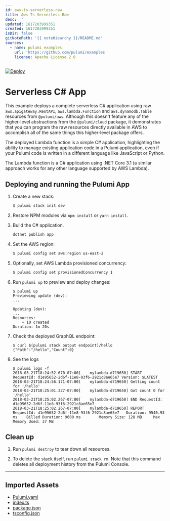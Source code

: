 ```yaml
---
id: aws-ts-serverless-raw
title: Aws Ts Serverless Raw
desc: ''
updated: 1617203999351
created: 1617203999351
isDir: false
gitNotePath: '{{ noteHiearchy }}/README.md'
sources:
  - name: pulumi examples
    url: 'https://github.com/pulumi/examples'
    license: Apache License 2.0
---
```

[![Deploy](https://get.pulumi.com/new/button.svg)](https://app.pulumi.com/new)

# Serverless C# App

This example deploys a complete serverless C# application using raw `aws.apigateway.RestAPI`, `aws.lambda.Function` and
`aws.dynamodb.Table` resources from `@pulumi/aws`.  Although this doesn't feature any of the higher-level abstractions
from the `@pulumi/cloud` package, it demonstrates that you can program the raw resources directly available in AWS
to accomplish all of the same things this higher-level package offers.

The deployed Lambda function is a simple C# application, highlighting the ability to manage existing application code
in a Pulumi application, even if your Pulumi code is written in a different language like JavaScript or Python.

The Lambda function is a C# application using .NET Core 3.1 (a similar approach works for any other language supported by
AWS Lambda).

## Deploying and running the Pulumi App

1. Create a new stack:

   ```bash
   $ pulumi stack init dev
   ```

2. Restore NPM modules via `npm install` or `yarn install`.

3. Build the C# application.

   ```bash
   dotnet publish app
   ```

4. Set the AWS region:

   ```bash
   $ pulumi config set aws:region us-east-2
   ```

5. Optionally, set AWS Lambda provisioned concurrency:

   ```bash
   $ pulumi config set provisionedConcurrency 1
   ```

6. Run `pulumi up` to preview and deploy changes:

   ```
   $ pulumi up
   Previewing update (dev):
   ...

   Updating (dev):
   ...
   Resources:
       + 10 created
   Duration: 1m 20s
   ```

7. Check the deployed GraphQL endpoint:

   ```
   $ curl $(pulumi stack output endpoint)/hello
   {"Path":"/hello","Count":0}
   ```

8. See the logs

   ```
   $ pulumi logs -f
   2018-03-21T18:24:52.670-07:00[    mylambda-d719650] START RequestId: d1e95652-2d6f-11e8-93f6-2921c8ae65e7 Version: $LATEST
   2018-03-21T18:24:56.171-07:00[    mylambda-d719650] Getting count for '/hello'
   2018-03-21T18:25:01.327-07:00[    mylambda-d719650] Got count 0 for '/hello'
   2018-03-21T18:25:02.267-07:00[    mylambda-d719650] END RequestId: d1e95652-2d6f-11e8-93f6-2921c8ae65e7
   2018-03-21T18:25:02.267-07:00[    mylambda-d719650] REPORT RequestId: d1e95652-2d6f-11e8-93f6-2921c8ae65e7   Duration: 9540.93 ms    Billed Duration: 9600 ms        Memory Size: 128 MB     Max Memory Used: 37 MB
   ```

## Clean up

1. Run `pulumi destroy` to tear down all resources.

2. To delete the stack itself, run `pulumi stack rm`. Note that this command deletes all deployment history from the Pulumi Console.

* * *

## Imported Assets

- [Pulumi.yaml](/assets/pulumi.yaml)
- [index.ts](/assets/index.ts)
- [package.json](/assets/package.json)
- [tsconfig.json](/assets/tsconfig.json)

